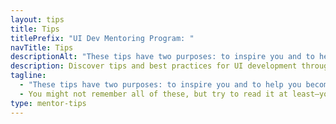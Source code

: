 ```yaml
---
layout: tips
title: Tips
titlePrefix: "UI Dev Mentoring Program: "
navTitle: Tips
descriptionAlt: "These tips have two purposes: to inspire you and to help you become a better UI developer."
description: Discover tips and best practices for UI development through my UI development mentoring project. Get inspired and become a better UI developer.
tagline:
  - "These tips have two purposes: to inspire you and to help you become a better UI developer."
  - You might not remember all of these, but try to read it at least—you might find some the tips quite helpful.
type: mentor-tips
---
```

